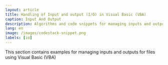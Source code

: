 ```yaml
---
layout: article
title: Handling of Input and output (I/O) in Visual Basic (VBA)
caption: Input And Output
description: Algorithms and code snippets for managing inputs and outputs (I/O) using Visual Basic (VBA)
lang: en
image: /images/codestack-snippet.png
labels: [io]
---
```

This section contains examples for managing inputs and outputs for files using Visual Basic (VBA)
